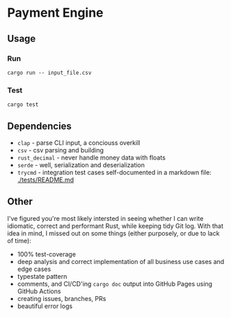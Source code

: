# Payment Engine
## Usage
### Run
```console
cargo run -- input_file.csv
```
### Test
```console
cargo test
```
## Dependencies
- `clap` - parse CLI input, a conciouss overkill
- `csv` - csv parsing and building
- `rust_decimal` - never handle money data with floats
- `serde` - well, serialization and deserialization
- `trycmd` - integration test cases self-documented in a markdown file: [./tests/README.md](./tests/README.md)

## Other
I've figured you're most likely intersted in seeing whether I can write idiomatic, correct and performant Rust, while keeping tidy Git log. With that idea in mind, I missed out on some things (either purposely, or due to lack of time):
- 100% test-coverage
- deep analysis and correct implementation of all business use cases and edge cases
- typestate pattern
- comments, and CI/CD'ing `cargo doc` output into GitHub Pages using GitHub Actions
- creating issues, branches, PRs
- beautiful error logs
